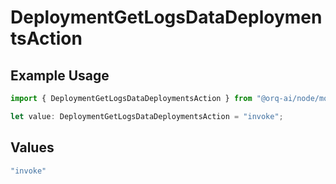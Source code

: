 # DeploymentGetLogsDataDeploymentsAction

## Example Usage

```typescript
import { DeploymentGetLogsDataDeploymentsAction } from "@orq-ai/node/models/operations";

let value: DeploymentGetLogsDataDeploymentsAction = "invoke";
```

## Values

```typescript
"invoke"
```